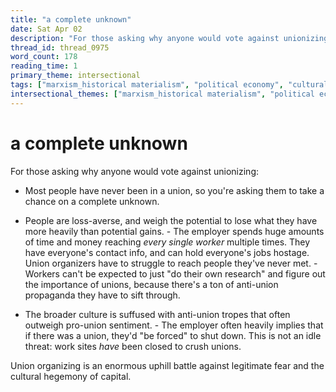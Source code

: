 ```yaml
---
title: "a complete unknown"
date: Sat Apr 02
description: "For those asking why anyone would vote against unionizing: - Most people have never been in a union, so you're asking them to take a chance on a complete..."
thread_id: thread_0975
word_count: 178
reading_time: 1
primary_theme: intersectional
tags: ["marxism_historical materialism", "political economy", "cultural criticism", "organizational theory"]
intersectional_themes: ["marxism_historical materialism", "political economy", "cultural criticism", "organizational theory"]
---
```


# a complete unknown

For those asking why anyone would vote against unionizing:

- Most people have never been in a union, so you're asking them to take a chance on a complete unknown.

- People are loss-averse, and weigh the potential to lose what they have more heavily than potential gains. - The employer spends huge amounts of time and money reaching *every single worker* multiple times. They have everyone's contact info, and can hold everyone's jobs hostage. Union organizers have to struggle to reach people they've never met. - Workers can't be expected to just "do their own research" and figure out the importance of unions, because there's a ton of anti-union propaganda they have to sift through.

- The broader culture is suffused with anti-union tropes that often outweigh pro-union sentiment. - The employer often heavily implies that if there was a union, they'd "be forced" to shut down. This is not an idle threat: work sites *have* been closed to crush unions.

Union organizing is an enormous uphill battle against legitimate fear and the cultural hegemony of capital.